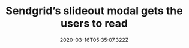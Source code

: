 ﻿---
title: "Sendgrid’s slideout modal gets the users to read"
description: "Sendgrid shows a slideout modal to users that informs them about a recent update. The modal is on the left-hand side of the screen, shadowing the rest of what’s displayed. It has a long piece of copy in it but also a close button."
popupImage: "/assets/onboardings/sendgrid-slideout-modal.jpg"
popupImageAlt: Sendgrid slideout modal
date: "2020-03-16T05:35:07.322Z"
category: 2
product: 1
bullets:
    - title: "✅ <b>Placed right</b> : Rather than informing the users with a big pop-up or an announcement modal for something they don’t necessarily want to lose time with, Sendgrid places their announcement by the left-hand side of the screen, which slightly covers an important portion of it and thus makes the users take notice.<br>
                ✅ <b>Long copy made readable</b> : SendGrid has an unusually long copy for their update announcement but it is made readable thanks to properly placed paragraphs and bold words.<br>
                ✅ <b>Good shadowing</b> : Because SendGrid adds a bit of shadowing to highlight the update message, they hint at the users that it is important information. Yet they also use a close button to make sure they don’t annoy the users.<br>"
    
---